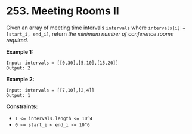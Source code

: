 # 253. Meeting Rooms II

Given an array of meeting time intervals `intervals` where `intervals[i] = [start_i, end_i]`, return *the minimum number of conference rooms required*.

**Example 1:**

```()
Input: intervals = [[0,30],[5,10],[15,20]]
Output: 2
```

**Example 2:**

```()
Input: intervals = [[7,10],[2,4]]
Output: 1
```

**Constraints:**

- `1 <= intervals.length <= 10^4`
- `0 <= start_i < end_i <= 10^6`
